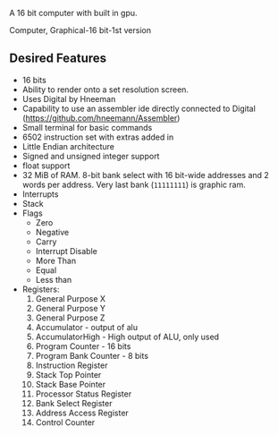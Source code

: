 A 16 bit computer with built in gpu.

Computer,  Graphical-16 bit-1st version

## Desired Features 
- 16 bits
- Ability to render onto a set resolution screen.
- Uses Digital by Hneeman
- Capability to use an assembler ide directly connected to Digital (https://github.com/hneemann/Assembler)
- Small terminal for basic commands 
- 6502 instruction set with extras added in 
- Little Endian architecture 
- Signed and unsigned integer support 
- float support
- 32 MiB of RAM. 8-bit bank select with 16 bit-wide addresses and 2 words per address. Very last bank (`11111111`) is graphic ram.
- Interrupts 
- Stack
- Flags
	- Zero
	- Negative
	- Carry
	- Interrupt Disable
	- More Than
	- Equal
	- Less than
- Registers: 
     1. General Purpose X
     2. General Purpose Y
     3. General Purpose Z
     4. Accumulator - output of alu
     5. AccumulatorHigh - High output of ALU, only used
     6. Program Counter - 16 bits
     7. Program Bank Counter - 8 bits
     8. Instruction Register
     9. Stack Top Pointer 
     10. Stack Base Pointer
     11. Processor Status Register
     12. Bank Select Register
     13. Address Access Register
     14. Control Counter